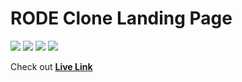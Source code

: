 # RODE Clone Landing Page

![](https://img.shields.io/badge/-HTML-f06529) ![](https://img.shields.io/badge/-CSS-2965f1) ![](https://img.shields.io/badge/-TailwindCSS-1da9bb) ![](https://img.shields.io/badge/-Responsive-%3Ccolor%3E)

Check out **[Live Link](https://rode-tailwind-geektousif.netlify.app/)**
